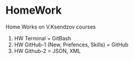 # HomeWork
Home Works on V.Ksendzov courses
  1. HW Terminal = GitBash
  2. HW GitHub-1 (New, Prefences, Skills) = GitHub
  3. HW Github-2 = JSON, XML
